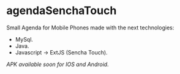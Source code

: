 # agendaSenchaTouch
Small Agenda for Mobile Phones made with the next technologies:

 - MySql.
 - Java.
 - Javascript -> ExtJS (Sencha Touch).
 
*APK available soon for IOS and Android.*
